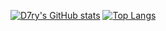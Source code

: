[![D7ry's GitHub stats](https://github-readme-stats-five-steel-11.vercel.app/api?username=D7ry)](https://github.com/D7ry)
[![Top Langs](https://github-readme-stats-five-steel-11.vercel.app/api/top-langs/?username=D7ry&layout=donut&hide=ActionScript,CMake,Perl)](https://github.com/D7ry)
